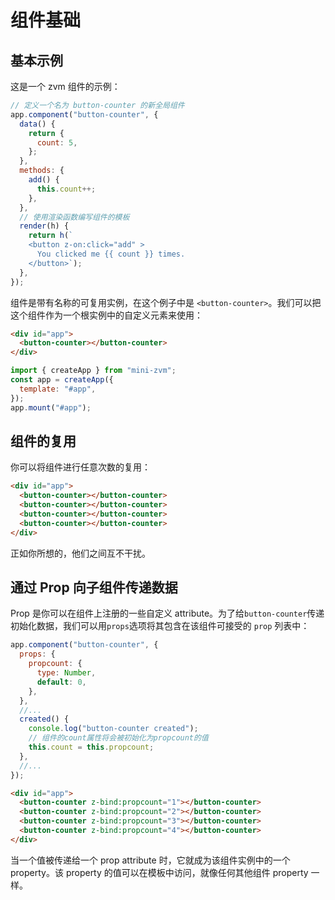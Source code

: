 # 组件基础

## 基本示例

这是一个 zvm 组件的示例：

```javascript
// 定义一个名为 button-counter 的新全局组件
app.component("button-counter", {
  data() {
    return {
      count: 5,
    };
  },
  methods: {
    add() {
      this.count++;
    },
  },
  // 使用渲染函数编写组件的模板
  render(h) {
    return h(`
    <button z-on:click="add" >
      You clicked me {{ count }} times.
    </button>`);
  },
});
```

组件是带有名称的可复用实例，在这个例子中是 `<button-counter>`。我们可以把这个组件作为一个根实例中的自定义元素来使用：

```html
<div id="app">
  <button-counter></button-counter>
</div>
```

```javascript
import { createApp } from "mini-zvm";
const app = createApp({
  template: "#app",
});
app.mount("#app");
```

## 组件的复用

你可以将组件进行任意次数的复用：

```html
<div id="app">
  <button-counter></button-counter>
  <button-counter></button-counter>
  <button-counter></button-counter>
  <button-counter></button-counter>
</div>
```

正如你所想的，他们之间互不干扰。

## 通过 Prop 向子组件传递数据

Prop 是你可以在组件上注册的一些自定义 attribute。为了给`button-counter`传递初始化数据，我们可以用`props`选项将其包含在该组件可接受的 `prop` 列表中：

```javascript
app.component("button-counter", {
  props: {
    propcount: {
      type: Number,
      default: 0,
    },
  },
  //...
  created() {
    console.log("button-counter created");
    // 组件的count属性将会被初始化为propcount的值
    this.count = this.propcount;
  },
  //...
});
```

```html
<div id="app">
  <button-counter z-bind:propcount="1"></button-counter>
  <button-counter z-bind:propcount="2"></button-counter>
  <button-counter z-bind:propcount="3"></button-counter>
  <button-counter z-bind:propcount="4"></button-counter>
</div>
```

当一个值被传递给一个 prop attribute 时，它就成为该组件实例中的一个 property。该 property 的值可以在模板中访问，就像任何其他组件 property 一样。
